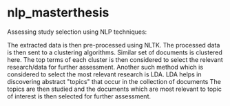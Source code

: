 # nlp_masterthesis

Assessing study selection using NLP techniques: 

The extracted data is then pre-processed using NLTK. 
The processed data is then sent to a clustering algorithms. Similar set of documents is clustered here. The top terms of each cluster is then considered to select the relevant research/data for further assessment. 
Another such method which is considered to select the most relevant research is LDA. LDA helps in discovering abstract "topics" that occur in the collection of documents
The topics are then studied and the documents which are most relevant to topic of interest is then selected for further assessment.
